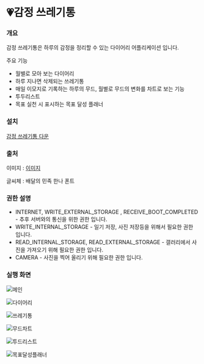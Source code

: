 # 💗감정 쓰레기통

### 개요

감정 쓰레기통은 하루의 감정을 정리할 수 있는 다이어리 어플리케이션 입니다.

주요 기능

- 월별로 모아 보는 다이어리
- 하루 지나면 삭제되는 쓰레기통
- 매일 이모지로 기록하는 하루의 무드, 월별로 무드의 변화를 차트로 보는 기능
- 투두리스트
- 목표 실천 시 표시하는 목표 달성 플래너

### 설치

 [감정 쓰레기통 다운](https://play.google.com/store/apps/details?id=com.Jungeun.wjdwjd95.emotional_trashcan&hl=ko)

### 출처

이미지 : [이미지](https://www.flaticon.com/)

글씨체 : 배달의 민족 한나 폰트

### 권한 설명

- INTERNET, WRITE_EXTERNAL_STORAGE , RECEIVE_BOOT_COMPLETED
  \- 추후 서버와의 통신을 위한 권한 입니다.
- WRITE_INTERNAL_STORAGE
  \- 일기 저장, 사진 저장등을 위해서 필요한 권한 입니다.
- READ_INTERNAL_STORAGE, READ_EXTERNAL_STORAGE
  \- 갤러리에서 사진을 가져오기 위해 필요한 권한 입니다.
- CAMERA
  \- 사진을 찍어 올리기 위해 필요한 권한 입니다.

### 실행 화면



![메인](https://lh3.googleusercontent.com/nzCxzt_psIvrtYmcJ6iWynIjpabVJRIIkbEjH2ZlHkL21jcW14BNJcqHbNs1qXvCpZCy=w720-h310-rw)

![다이어리](https://lh3.googleusercontent.com/NwcfepdH7djU4ae8a7E-yACsmYuwDOCPQc94ua-ZHEfPv_EsmZC795QRLk3Ke3IMeQ=w720-h310-rw)

![쓰레기통](https://lh3.googleusercontent.com/ZFhAmJE-I7Y-1sKhJ0WzmzhiHU06j3XBxXOm7ZU_VM-8p9pReWrlXs0LDf-75Ge8OA=w720-h310-rw)

![무드차트](https://lh3.googleusercontent.com/3BPBMC3xjDDilv4bvH8bfTfxFOZBB-VyfP-oJNDPSV_7IF8y7xGvrVYCfcSsB42X4ZHY=w720-h310-rw)

![투드리스트](https://lh3.googleusercontent.com/cLaziED1v6vQMX4gwFVN6M5QvkasU5V7_N9fDJUm-wsH9ymlwtkV2aEe07J0-AlC9C4=w720-h310-rw)

![목표달성플래너](https://lh3.googleusercontent.com/Wua_3e-ucBvja_q3F-I3IC1yx8cUDSTi092kwIH1SjSIIL7Uk1CoIgCnzTSBDBci3No=w720-h310-rw)